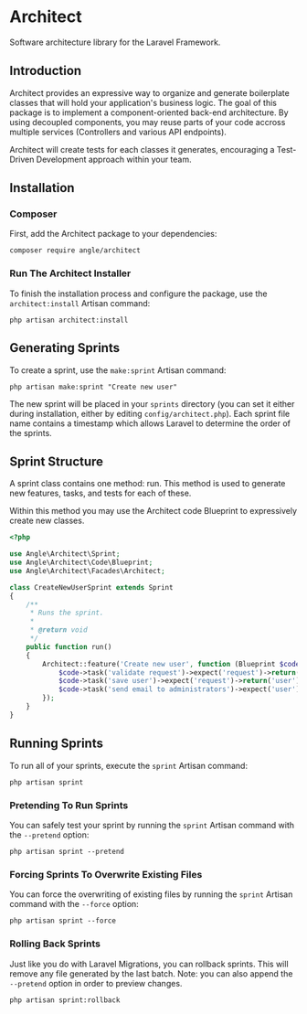 # Architect
Software architecture library for the Laravel Framework.

## Introduction

Architect provides an expressive way to organize and generate boilerplate classes that will hold your application's business logic. The goal of this package is to implement a component-oriented back-end architecture. By using decoupled components, you may reuse parts of your code accross multiple services (Controllers and various API endpoints).

Architect will create tests for each classes it generates, encouraging a Test-Driven Development approach within your team.

## Installation

### Composer

First, add the Architect package to your dependencies:

```shell
composer require angle/architect
```

### Run The Architect Installer

To finish the installation process and configure the package, use the ```architect:install``` Artisan command:

```shell
php artisan architect:install
```

## Generating Sprints

To create a sprint, use the ```make:sprint``` Artisan command:

```shell
php artisan make:sprint "Create new user"
```

The new sprint will be placed in your ```sprints``` directory (you can set it either during installation, either by editing ```config/architect.php```). Each sprint file name contains a timestamp which allows Laravel to determine the order of the sprints.

## Sprint Structure

A sprint class contains one method: run. This method is used to generate new features, tasks, and tests for each of these.

Within this method you may use the Architect code Blueprint to expressively create new classes.

```php
<?php

use Angle\Architect\Sprint;
use Angle\Architect\Code\Blueprint;
use Angle\Architect\Facades\Architect;

class CreateNewUserSprint extends Sprint
{
    /**
     * Runs the sprint.
     *
     * @return void
     */
    public function run()
    {
        Architect::feature('Create new user', function (Blueprint $code) {
            $code->task('validate request')->expect('request')->return('is valid');
            $code->task('save user')->expect('request')->return('user');
            $code->task('send email to administrators')->expect('user');
        });
    }
}
```

## Running Sprints

To run all of your sprints, execute the ```sprint``` Artisan command:

```
php artisan sprint
```

### Pretending To Run Sprints

You can safely test your sprint by running the ```sprint``` Artisan command with the ```--pretend``` option:

```
php artisan sprint --pretend
```

### Forcing Sprints To Overwrite Existing Files

You can force the overwriting of existing files by running the ```sprint``` Artisan command with the ```--force``` option:

```
php artisan sprint --force
```

### Rolling Back Sprints

Just like you do with Laravel Migrations, you can rollback sprints. This will remove any file generated by the last batch. Note: you can also append the ```--pretend``` option in order to preview changes.

```
php artisan sprint:rollback
```
